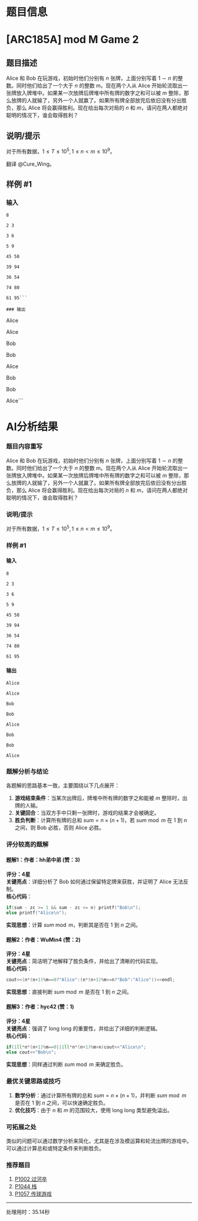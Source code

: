 # 题目信息

# [ARC185A] mod M Game 2

## 题目描述

Alice 和 Bob 在玩游戏，初始时他们分别有 $n$ 张牌，上面分别写着 $1\sim n$ 的整数。同时他们给出了一个大于 $n$ 的整数 $m$。现在两个人从 Alice 开始轮流取出一张牌放入牌堆中。如果某一次放牌后牌堆中所有牌的数字之和可以被 $m$ 整除，那么放牌的人就输了，另外一个人就赢了。如果所有牌全部放完后依旧没有分出胜负，那么 Alice 将会赢得胜利。现在给出每次对局的 $n$ 和 $m$，请问在两人都绝对聪明的情况下，谁会取得胜利？

## 说明/提示

对于所有数据，$1\le T\le10^5,1\le n<m\le10^9$。

翻译 @Cure_Wing。

## 样例 #1

### 输入

```
8

2 3

3 6

5 9

45 58

39 94

36 54

74 80

61 95```

### 输出

```
Alice

Alice

Bob

Bob

Alice

Bob

Bob

Alice```

# AI分析结果

### 题目内容重写

Alice 和 Bob 在玩游戏，初始时他们分别有 $n$ 张牌，上面分别写着 $1\sim n$ 的整数。同时他们给出了一个大于 $n$ 的整数 $m$。现在两个人从 Alice 开始轮流取出一张牌放入牌堆中。如果某一次放牌后牌堆中所有牌的数字之和可以被 $m$ 整除，那么放牌的人就输了，另外一个人就赢了。如果所有牌全部放完后依旧没有分出胜负，那么 Alice 将会赢得胜利。现在给出每次对局的 $n$ 和 $m$，请问在两人都绝对聪明的情况下，谁会取得胜利？

### 说明/提示

对于所有数据，$1\le T\le10^5,1\le n<m\le10^9$。

### 样例 #1

#### 输入

```
8

2 3

3 6

5 9

45 58

39 94

36 54

74 80

61 95
```

#### 输出

```
Alice

Alice

Bob

Bob

Alice

Bob

Bob

Alice
```

### 题解分析与结论

各题解的思路基本一致，主要围绕以下几点展开：

1. **游戏结束条件**：当某次出牌后，牌堆中所有牌的数字之和能被 $m$ 整除时，出牌的人输。
2. **关键回合**：当双方手中只剩一张牌时，游戏的结果才会被确定。
3. **胜负判断**：计算所有牌的总和 $sum = n \times (n+1)$，若 $sum \bmod m$ 在 $1$ 到 $n$ 之间，则 Bob 必胜，否则 Alice 必胜。

### 评分较高的题解

#### 题解1：作者：hh弟中弟 (赞：3)  
**评分：4星**  
**关键亮点**：详细分析了 Bob 如何通过保留特定牌来获胜，并证明了 Alice 无法反制。  
**核心代码**：
```cpp
if(sum - zc >= 1 && sum - zc <= n) printf("Bob\n");
else printf("Alice\n");
```
**实现思想**：计算 $sum \bmod m$，判断其是否在 $1$ 到 $n$ 之间。

#### 题解2：作者：WuMin4 (赞：2)  
**评分：4星**  
**关键亮点**：简洁明了地解释了胜负条件，并给出了清晰的代码实现。  
**核心代码**：
```cpp
cout<<(n*(n+1)%m==0?"Alice":(n*(n+1)%m<=n?"Bob":"Alice"))<<endl;
```
**实现思想**：直接判断 $sum \bmod m$ 是否在 $1$ 到 $n$ 之间。

#### 题解3：作者：hyc42 (赞：1)  
**评分：4星**  
**关键亮点**：强调了 long long 的重要性，并给出了详细的判断逻辑。  
**核心代码**：
```cpp
if(1ll*n*(n+1)%m==0||1ll*n*(n+1)%m>n)cout<<"Alice\n";
else cout<<"Bob\n";
```
**实现思想**：同样通过判断 $sum \bmod m$ 来确定胜负。

### 最优关键思路或技巧

1. **数学分析**：通过计算所有牌的总和 $sum = n \times (n+1)$，并判断 $sum \bmod m$ 是否在 $1$ 到 $n$ 之间，可以快速确定胜负。
2. **优化技巧**：由于 $n$ 和 $m$ 的范围较大，使用 long long 类型避免溢出。

### 可拓展之处

类似的问题可以通过数学分析来简化，尤其是在涉及模运算和轮流出牌的游戏中。可以通过计算总和或特定条件来判断胜负。

### 推荐题目

1. [P1002 过河卒](https://www.luogu.com.cn/problem/P1002)  
2. [P1044 栈](https://www.luogu.com.cn/problem/P1044)  
3. [P1057 传球游戏](https://www.luogu.com.cn/problem/P1057)

---
处理用时：35.14秒